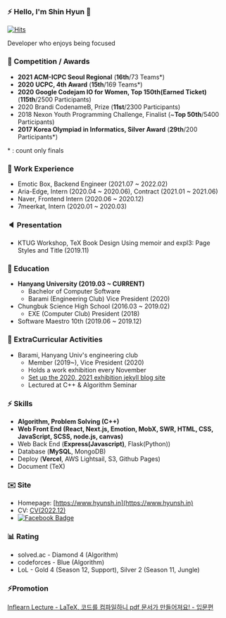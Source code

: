 ### ⚡ Hello, I'm Shin Hyun 👋

[![Hits](https://hits.seeyoufarm.com/api/count/incr/badge.svg?url=https%3A%2F%2Fgithub.com%2Fkyaryunha)](https://hits.seeyoufarm.com)

Developer who enjoys being focused

### 🥈 Competition / Awards
- **2021 ACM-ICPC Seoul Regional** (**16th**/73 Teams*)
- **2020 UCPC, 4th Award** (**15th**/169 Teams*)
- **2020 Google Codejam IO for Women, Top 150th(Earned Ticket)** (**115th**/2500 Participants)
- 2020 Brandi CodenameB, Prize (**11st**/2300 Participants)
- 2018 Nexon Youth Programming Challenge, Finalist (~**Top 50th**/5400 Participants)
- **2017 Korea Olympiad in Informatics, Silver Award** (**29th**/200 Participants*) 

\* : count only finals

### 🏢 Work Experience

- Emotic Box, Backend Engineer (2021.07 ~ 2022.02)
- Aria-Edge, Intern (2020.04 ~ 2020.06), Contract (2021.01 ~ 2021.06)
- Naver, Frontend Intern (2020.06 ~ 2020.12)
- 7meerkat, Intern (2020.01 ~ 2020.03)

### 🔈 Presentation
- KTUG Workshop, TeX Book Design Using memoir and expl3: Page Styles and Title (2019.11)

### 🏫 Education

- **Hanyang University (2019.03 ~ CURRENT)**
  - Bachelor of Computer Software
  - Barami (Engineering Club) Vice President (2020)
- Chungbuk Science High School (2016.03 ~ 2019.02)
  - EXE (Computer Club) President (2018)
- Software Maestro 10th (2019.06 ~ 2019.12)

### 👥 ExtraCurricular Activities
- Barami, Hanyang Univ's engineering club
  - Member (2019~), Vice President (2020)
  - Holds a work exhibition every November
  - [Set up the 2020, 2021 exhibition jekyll blog site](https://hyu-barami.github.io/)
  - Lectured at C++ & Algorithm Seminar

### ⚡ Skills 
- **Algorithm, Problem Solving (C++)**
- **Web Front End (React, Next.js, Emotion, MobX, SWR, HTML, CSS, JavaScript, SCSS, node.js, canvas)**
- Web Back End (**Express(Javascript)**, Flask(Python))
- Database (**MySQL**, MongoDB)
- Deploy (**Vercel**, AWS Lightsail, S3, Github Pages)
- Document (TeX) 


### ✉️ Site
- Homepage: [https://www.hyunsh.in](https://www.hyunsh.in)
- CV: [CV(2022.12)](https://hanyang-univ.s3.ap-northeast-2.amazonaws.com/Shin_Hyun_CV_2022_12.pdf)
- [![Facebook Badge](https://img.shields.io/badge/-Facebook-3b5998?style=flat-square&logo=facebook&logoColor=white&link=https://www.facebook.com/kyaryunha)](https://www.facebook.com/kyaryunha)

### 📊 Rating
- solved.ac - Diamond 4 (Algorithm)
- codeforces - Blue (Algorithm)
- LoL - Gold 4 (Season 12, Support), Silver 2 (Season 11, Jungle)



### ⚡Promotion 

[Inflearn Lecture - LaTeX, 코드를 컴파일하니 pdf 문서가 만들어져요! - 입문편](https://www.inflearn.com/course/latex-%EC%BD%94%EB%93%9C-%EC%BB%B4%ED%8C%8C%EC%9D%BC-pdf-%EC%9E%85%EB%AC%B8?inst=865da8cf) 
